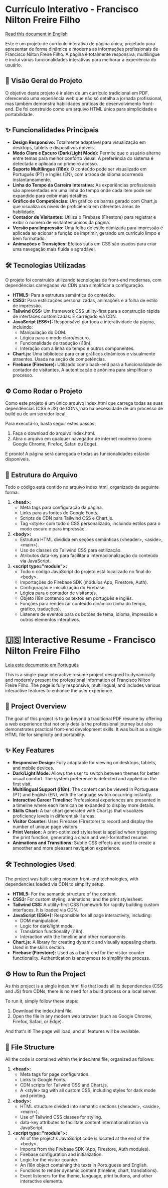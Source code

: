 # **Currículo Interativo \- Francisco Nilton Freire Filho**

[Read this document in English](https://www.google.com/search?q=%23-interactive-resume---francisco-nilton-freire-filho)

Este é um projeto de currículo interativo de página única, projetado para apresentar de forma dinâmica e moderna as informações profissionais de Francisco Nilton Freire Filho. A página é totalmente responsiva, multilíngue e inclui várias funcionalidades interativas para melhorar a experiência do usuário.

## **🚀 Visão Geral do Projeto**

O objetivo deste projeto é ir além de um currículo tradicional em PDF, oferecendo uma experiência web que não só detalha a jornada profissional, mas também demonstra habilidades práticas de desenvolvimento front-end. Ele foi construído como um arquivo HTML único para simplicidade e portabilidade.

## **✨ Funcionalidades Principais**

* **Design Responsivo:** Totalmente adaptável para visualização em desktops, tablets e dispositivos móveis.  
* **Modo Claro e Escuro (Dark/Light Mode):** Permite que o usuário alterne entre temas para melhor conforto visual. A preferência do sistema é detectada e aplicada no primeiro acesso.  
* **Suporte Multilíngue (i18n):** O conteúdo pode ser visualizado em Português (PT) e Inglês (EN), com a troca de idioma ocorrendo instantaneamente.  
* **Linha do Tempo da Carreira Interativa:** As experiências profissionais são apresentadas em uma linha do tempo onde cada item pode ser expandido para exibir mais detalhes.  
* **Gráfico de Competências:** Um gráfico de barras gerado com Chart.js que visualiza os níveis de proficiência em diferentes áreas de habilidade.  
* **Contador de Visitantes:** Utiliza o Firebase (Firestore) para registrar e exibir o número de visitantes únicos da página.  
* **Versão para Impressão:** Uma folha de estilo otimizada para impressão é aplicada ao acionar a função de imprimir, gerando um currículo limpo e bem formatado.  
* **Animações e Transições:** Efeitos sutis em CSS são usados para criar uma navegação mais fluida e agradável.

## **🛠️ Tecnologias Utilizadas**

O projeto foi construído utilizando tecnologias de front-end modernas, com dependências carregadas via CDN para simplificar a configuração.

* **HTML5:** Para a estrutura semântica do conteúdo.  
* **CSS3:** Para estilizações personalizadas, animações e a folha de estilo de impressão.  
* **Tailwind CSS:** Um framework CSS utility-first para a construção rápida de interfaces customizadas. É carregado via CDN.  
* **JavaScript (ES6+):** Responsável por toda a interatividade da página, incluindo:  
  * Manipulação do DOM.  
  * Lógica para o modo claro/escuro.  
  * Funcionalidade de tradução (i18n).  
  * Interação com a linha do tempo e outros componentes.  
* **Chart.js:** Uma biblioteca para criar gráficos dinâmicos e visualmente atraentes. Usada na seção de competências.  
* **Firebase (Firestore):** Utilizado como back-end para a funcionalidade de contador de visitantes. A autenticação é anônima para simplificar o processo.

## **⚙️ Como Rodar o Projeto**

Como este projeto é um único arquivo index.html que carrega todas as suas dependências (CSS e JS) de CDNs, não há necessidade de um processo de build ou de um servidor local.

Para executá-lo, basta seguir estes passos:

1. Faça o download do arquivo index.html.  
2. Abra o arquivo em qualquer navegador de internet moderno (como Google Chrome, Firefox, Safari ou Edge).

E pronto\! A página será carregada e todas as funcionalidades estarão disponíveis.

## **📂 Estrutura do Arquivo**

Todo o código está contido no arquivo index.html, organizado da seguinte forma:

1. **\<head\>:**  
   * Meta tags para configuração da página.  
   * Links para as fontes do Google Fonts.  
   * Scripts de CDN para Tailwind CSS e Chart.js.  
   * Tag \<style\> com todo o CSS personalizado, incluindo estilos para o modo escuro e para impressão.  
2. **\<body\>:**  
   * Estrutura HTML dividida em seções semânticas (\<header\>, \<aside\>, \<main\>).  
   * Uso de classes do Tailwind CSS para estilização.  
   * Atributos data-key para facilitar a internacionalização do conteúdo via JavaScript.  
3. **\<script type="module"\>:**  
   * Todo o código JavaScript do projeto está localizado no final do \<body\>.  
   * Importações do Firebase SDK (módulos App, Firestore, Auth).  
   * Configuração e inicialização do Firebase.  
   * Lógica para o contador de visitantes.  
   * Objeto i18n contendo os textos em português e inglês.  
   * Funções para renderizar conteúdo dinâmico (linha do tempo, gráfico, traduções).  
   * Listeners de eventos para os botões de tema, idioma, impressão e outros elementos interativos.

# **🇺🇸 Interactive Resume \- Francisco Nilton Freire Filho**

[Leia este documento em Português](https://www.google.com/search?q=%23-curr%C3%ADculo-interativo---francisco-nilton-freire-filho)

This is a single-page interactive resume project designed to dynamically and modernly present the professional information of Francisco Nilton Freire Filho. The page is fully responsive, multilingual, and includes various interactive features to enhance the user experience.

## **🚀 Project Overview**

The goal of this project is to go beyond a traditional PDF resume by offering a web experience that not only details the professional journey but also demonstrates practical front-end development skills. It was built as a single HTML file for simplicity and portability.

## **✨ Key Features**

* **Responsive Design:** Fully adaptable for viewing on desktops, tablets, and mobile devices.  
* **Dark/Light Mode:** Allows the user to switch between themes for better visual comfort. The system preference is detected and applied on the first visit.  
* **Multilingual Support (i18n):** The content can be viewed in Portuguese (PT) and English (EN), with the language switch occurring instantly.  
* **Interactive Career Timeline:** Professional experiences are presented in a timeline where each item can be expanded to display more details.  
* **Skills Chart:** A bar chart generated with Chart.js that visualizes proficiency levels in different skill areas.  
* **Visitor Counter:** Uses Firebase (Firestore) to record and display the number of unique page visitors.  
* **Print Version:** A print-optimized stylesheet is applied when triggering the print function, generating a clean and well-formatted resume.  
* **Animations and Transitions:** Subtle CSS effects are used to create a smoother and more pleasant navigation experience.

## **🛠️ Technologies Used**

The project was built using modern front-end technologies, with dependencies loaded via CDN to simplify setup.

* **HTML5:** For the semantic structure of the content.  
* **CSS3:** For custom styling, animations, and the print stylesheet.  
* **Tailwind CSS:** A utility-first CSS framework for rapidly building custom interfaces. It is loaded via CDN.  
* **JavaScript (ES6+):** Responsible for all page interactivity, including:  
  * DOM manipulation.  
  * Logic for dark/light mode.  
  * Translation functionality (i18n).  
  * Interaction with the timeline and other components.  
* **Chart.js:** A library for creating dynamic and visually appealing charts. Used in the skills section.  
* **Firebase (Firestore):** Used as a back-end for the visitor counter functionality. Authentication is anonymous to simplify the process.

## **⚙️ How to Run the Project**

As this project is a single index.html file that loads all its dependencies (CSS and JS) from CDNs, there is no need for a build process or a local server.

To run it, simply follow these steps:

1. Download the index.html file.  
2. Open the file in any modern web browser (such as Google Chrome, Firefox, Safari, or Edge).

And that's it\! The page will load, and all features will be available.

## **📂 File Structure**

All the code is contained within the index.html file, organized as follows:

1. **\<head\>:**  
   * Meta tags for page configuration.  
   * Links to Google Fonts.  
   * CDN scripts for Tailwind CSS and Chart.js.  
   * A \<style\> tag with all custom CSS, including styles for dark mode and printing.  
2. **\<body\>:**  
   * HTML structure divided into semantic sections (\<header\>, \<aside\>, \<main\>).  
   * Use of Tailwind CSS classes for styling.  
   * data-key attributes to facilitate content internationalization via JavaScript.  
3. **\<script type="module"\>:**  
   * All of the project's JavaScript code is located at the end of the \<body\>.  
   * Imports from the Firebase SDK (App, Firestore, Auth modules).  
   * Firebase configuration and initialization.  
   * Logic for the visitor counter.  
   * An i18n object containing the texts in Portuguese and English.  
   * Functions to render dynamic content (timeline, chart, translations).  
   * Event listeners for the theme, language, print buttons, and other interactive elements.